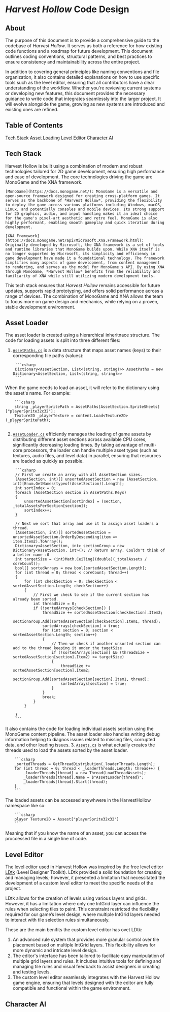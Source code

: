 # *Harvest Hollow* Code Design

## About

The purpose of this document is to provide a comprehensive guide to the codebase of *Harvest Hollow*. It serves as both a reference for how existing code functions and a roadmap for future development. This document outlines coding conventions, structural patterns, and best practices to ensure consistency and maintainability across the entire project.

In addition to covering general principles like naming conventions and file organization, it also contains detailed explanations on how to use specific tools such as the level editor, ensuring that all contributors have a clear understanding of the workflow. Whether you're reviewing current systems or developing new features, this document provides the necessary guidance to write code that integrates seamlessly into the larger project. It will evolve alongside the game, growing as new systems are introduced and existing ones are refined.

## Table of Contents

[Tech Stack](#tech-stack)
[Asset Loading](#asset-loader)
[Level Editor](#level-editor)
[Character AI](#character-ai)

## Tech Stack

Harvest Hollow is built using a combination of modern and robust technologies tailored for 2D game development, ensuring high performance and ease of development. The core technologies driving the game are MonoGame and the XNA framework.

    [MonoGame](https://docs.monogame.net/): MonoGame is a versatile and open-source framework designed for creating cross-platform games. It serves as the backbone of *Harvest Hollow*, providing the flexibility to deploy the game across various platforms including Windows, macOS, Linux, and potentially consoles and mobile devices. Its strong support for 2D graphics, audio, and input handling makes it an ideal choice for the game's pixel-art aesthetic and retro feel. MonoGame is also highly performant, enabling smooth gameplay and quick iteration during development.

    [XNA Framework](https://docs.monogame.net/api/Microsoft.Xna.Framework.html): Originally developed by Microsoft, the XNA framework is a set of tools and runtime libraries that MonoGame builds upon. While XNA itself is no longer supported by Microsoft, its simplicity and efficiency in game development have made it a foundational technology. The framework simplifies many aspects of game development, from content management to rendering, and serves as the model for MonoGame's API. By using XNA through MonoGame, *Harvest Hollow* benefits from the reliability and familiarity of XNA while still utilizing modern development tools.

This tech stack ensures that *Harvest Hollow* remains accessible for future updates, supports rapid prototyping, and offers solid performance across a range of devices. The combination of MonoGame and XNA allows the team to focus more on game design and mechanics, while relying on a proven, stable development environment.

## Asset Loader

The asset loader is created using a hierarchical inheritnace structure. The code for loading assets is split into three different files:

1. [`AssetPaths.cs`](../HarvestHollow/Content/AssetPaths.cs) is a data structure that maps asset names (keys) to their corresponding file paths (values):

        ```csharp 
        Dictionary<AssetSection, List<(string, string)>> AssetPaths = new Dictionary<AssetSection, List<(string, string)>>
        ```

When the game needs to load an asset, it will refer to the dictionary using the asset's name. For example:

        ```csharp
        string _playerSpritePath = AssetPaths[AssetSection.SpriteSheets]["playerSprite32x32"];
        Texture2D _playerTexture = content.Load<Texture2D>(_playerSpritePath);
        ```

2. [`AssetLoader.cs`](../HarvestHollow/Content/AssetLoader.cs)  efficiently manages the loading of game assets by distributing different asset sections across available CPU cores, significantly decreasing loading times. By taking advantage of multi-core processors, the loader can handle multiple asset types (such as textures, audio files, and level data) in parallel, ensuring that resources are loaded as quickly as possible.

        ```csharp
        // First we create an array with all AssetSection sizes.
        (AssetSection, int)[] unsortedAssetSection = new (AssetSection, int)[Enum.GetNames(typeof(AssetSection)).Length];
        int sortIndex = 0;
        foreach (AssetSection section in AssetPaths.Keys)
        {
            unsortedAssetSection[sortIndex] = (section, _totalAssetsPerSection[section]);
            sortIndex++;
        }

        // Next we sort that array and use it to assign asset loaders a thread.
        (AssetSection, int)[] sortedAssetSection = unsortedAssetSection.OrderByDescending(item =>   item.Item2).ToArray();
        Dictionary<AssetSection, int> sectionGroup = new Dictionary<AssetSection, int>(); // Return array. Couldn't think of a better name :0
        int targetSize = (int)Math.Ceiling((double)(_totalAssets / coreCount));
        bool[] sortedArrays = new bool[sortedAssetSection.Length];
        for (int thread = 0; thread < coreCount; thread++)
        {
            for (int checkSection = 0; checkSection < sortedAssetSection.Length; checkSection++)
            {
                // First we check to see if the current section has already been sorted.
                int threadSize = 0;
                if (!sortedArrays[checkSection]) {
                    threadSize += sortedAssetSection[checkSection].Item2;
                    sectionGroup.Add(sortedAssetSection[checkSection].Item1, thread);
                    sortedArrays[checkSection] = true;
                    for (int section = 0; section < sortedAssetSection.Length; section++)
                    {
                        // Then we check if another unsorted section can add to the thread keeping it under the tagetSize
                        if (!sortedArrays[section] && (threadSize + sortedAssetSection[section].Item2) <= targetSize)
                        {
                            threadSize += sortedAssetSection[section].Item2;
                            sectionGroup.Add(sortedAssetSection[section].Item1, thread);
                            sortedArrays[section] = true;
                        }
                    }
                    break;
                }
            }

        }
        ```

It also contains the code for loading individual assets section using the MonoGame content pipeline. The asset loader also handles writing debug information helping to diagnos issues related to missing files, corrupted data, and  other loading issues.
3. [`Assets.cs`](../HarvestHollow/Content/Assets.cs) is what actually creates the threads used to load the assets sorted by the asset loader.

        ```csharp
        _sortedThreads = GetThreadDistribution(_loaderThreads.Length);
        for (int thread = 0; thread < _loaderThreads.Length; thread++) {
            _loaderThreads[thread] = new Thread(LoadThreadAssets);
            _loaderThreads[thread].Name = $"AssetLoader{thread}";
            _loaderThreads[thread].Start(thread);
        }
        ```

The loaded assets can be accessed anywhwere in the HarvestHollow namespace like so:

        ```csharp
        player Texture2D = Assest["playerSprite32x32"]
        ```
Meaning that if you know the name of an asset, you can access the proccessed file in a single line of code.

## Level Editor

The level editor used in Harvest Hollow was inspired by the free level editor [LDtk](https://ldtk.io/docs/) (Level Designer Toolkit). LDtk provided a solid foundation for creating and managing levels; however, it presented a limitation that necessitated the development of a custom level editor to meet the specific needs of the project.

LDtk allows for the creation of levels using various layers and grids. However, it has a limitation where only one IntGrid layer can influence the rules when selecting tiles to paint. This constraint restricted the flexibility required for our game’s level design, where multiple IntGrid layers needed to interact with tile selection rules simultaneously.

These are the main benifits the custom level editor has ovet LDtk:

1. An advanced rule system that provides more granular control over tile placement based on multiple IntGrid layers. This flexibility allows for more dynamic and intricate level design.
2. The editor's interface has been tailored to facilitate easy manipulation of multiple grid layers and rules. It includes intuitive tools for defining and managing tile rules and visual feedback to assist designers in creating and testing levels.
3. The custom level editor seamlessly integrates with the Harvest Hollow game engine, ensuring that levels designed with the editor are fully compatible and functional within the game environment.

## Character AI
